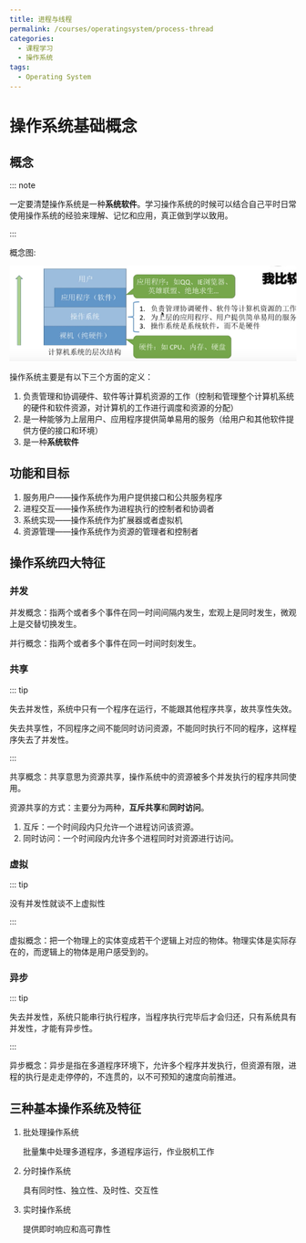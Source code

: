 ```yaml
---
title: 进程与线程
permalink: /courses/operatingsystem/process-thread
categories:
  - 课程学习
  - 操作系统
tags: 
  - Operating System
---
```


# 操作系统基础概念

## 概念

::: note 

一定要清楚操作系统是一种**系统软件**。学习操作系统的时候可以结合自己平时日常使用操作系统的经验来理解、记忆和应用，真正做到学以致用。

:::

概念图:

![image-20211011134446250](src/01.操作系统基础概念/image-20211011134446250.png)

操作系统主要是有以下三个方面的定义：

1. 负责管理和协调硬件、软件等计算机资源的工作（控制和管理整个计算机系统的硬件和软件资源，对计算机的工作进行调度和资源的分配）
2. 是一种能够为上层用户、应用程序提供简单易用的服务（给用户和其他软件提供方便的接口和环境）
3. 是一种**系统软件**

## 功能和目标

1. 服务用户——操作系统作为用户提供接口和公共服务程序
2. 进程交互——操作系统作为进程执行的控制者和协调者
3. 系统实现——操作系统作为扩展器或者虚拟机
4. 资源管理——操作系统作为资源的管理者和控制者


## 操作系统四大特征

### 并发

并发概念：指两个或者多个事件在同一时间间隔内发生，宏观上是同时发生，微观上是交替切换发生。

并行概念：指两个或者多个事件在同一时间时刻发生。

### 共享

::: tip

失去并发性，系统中只有一个程序在运行，不能跟其他程序共享，故共享性失效。

失去共享性，不同程序之间不能同时访问资源，不能同时执行不同的程序，这样程序失去了并发性。

:::

共享概念：共享意思为资源共享，操作系统中的资源被多个并发执行的程序共同使用。

资源共享的方式：主要分为两种，**互斥共享**和**同时访问**。

1. 互斥：一个时间段内只允许一个进程访问该资源。
2. 同时访问：一个时间段内允许多个进程同时对资源进行访问。

### 虚拟

::: tip

没有并发性就谈不上虚拟性

:::

虚拟概念：把一个物理上的实体变成若干个逻辑上对应的物体。物理实体是实际存在的，而逻辑上的物体是用户感受到的。

### 异步

::: tip

失去并发性，系统只能串行执行程序，当程序执行完毕后才会归还，只有系统具有并发性，才能有异步性。

:::

异步概念：异步是指在多道程序环境下，允许多个程序并发执行，但资源有限，进程的执行是走走停停的，不连贯的，以不可预知的速度向前推进。

## 三种基本操作系统及特征

1. 批处理操作系统

   批量集中处理多道程序，多道程序运行，作业脱机工作

2. 分时操作系统

   具有同时性、独立性、及时性、交互性

3. 实时操作系统

   提供即时响应和高可靠性

